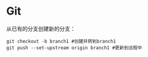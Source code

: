 # Git

从已有的分支创建新的分支：

```
git checkout -b branch1 #创建并转到branch1
git push --set-upstream origin branch1 #更新到远程中
```

